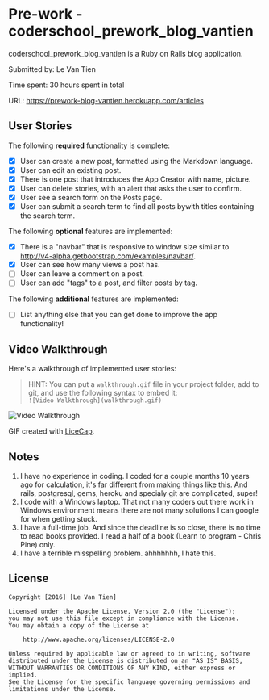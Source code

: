 # Pre-work - coderschool_prework_blog_vantien

coderschool_prework_blog_vantien is a Ruby on Rails blog application.

Submitted by: Le Van Tien

Time spent: 30 hours spent in total

URL: https://prework-blog-vantien.herokuapp.com/articles

## User Stories

The following **required** functionality is complete:

* [x] User can create a new post, formatted using the Markdown language.
* [x] User can edit an existing post.
* [x] There is one post that introduces the App Creator with name, picture.
* [x] User can delete stories, with an alert that asks the user to confirm.
* [x] User see a search form on the Posts page.
* [x] User can submit a search term to find all posts bywith titles containing the search term.

The following **optional** features are implemented:
* [x] There is a "navbar" that is responsive to window size similar to http://v4-alpha.getbootstrap.com/examples/navbar/. 
* [x] User can see how many views a post has. 
* [ ] User can leave a comment on a post.
* [ ] User can add "tags" to a post, and filter posts by tag. 

The following **additional** features are implemented:

- [ ] List anything else that you can get done to improve the app functionality!

## Video Walkthrough 

Here's a walkthrough of implemented user stories:

> HINT: You can put a `walkthrough.gif` file in your project folder, add to git, and use the following syntax to embed it:  
> `![Video Walkthrough](walkthrough.gif)` 
> 

![Video Walkthrough](/path/to/your/gif/file)

GIF created with [LiceCap](http://www.cockos.com/licecap/).

## Notes

1. I have no experience in coding. I coded for a couple months 10 years ago for calculation, it's far different from making things like this. And rails, postgresql, gems, heroku and specialy git are complicated, super!
2. I code with a Windows laptop. That not many coders out there work in Windows environment means there are not many solutions I can google for when getting stuck.
3. I have a full-time job. And since the deadline is so close, there is no time to read books provided. I read a half of a book (Learn to program - Chris Pine) only.
4. I have a terrible misspelling problem. ahhhhhhh, I hate this.

## License

    Copyright [2016] [Le Van Tien]

    Licensed under the Apache License, Version 2.0 (the "License");
    you may not use this file except in compliance with the License.
    You may obtain a copy of the License at

        http://www.apache.org/licenses/LICENSE-2.0

    Unless required by applicable law or agreed to in writing, software
    distributed under the License is distributed on an "AS IS" BASIS,
    WITHOUT WARRANTIES OR CONDITIONS OF ANY KIND, either express or implied.
    See the License for the specific language governing permissions and
    limitations under the License.